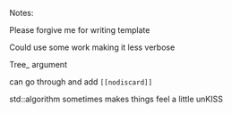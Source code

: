 Notes:

Please forgive me for writing template

Could use some work making it less verbose

Tree_ argument

can go through and add `[[nodiscard]]`

std::algorithm sometimes makes things feel a little unKISS
